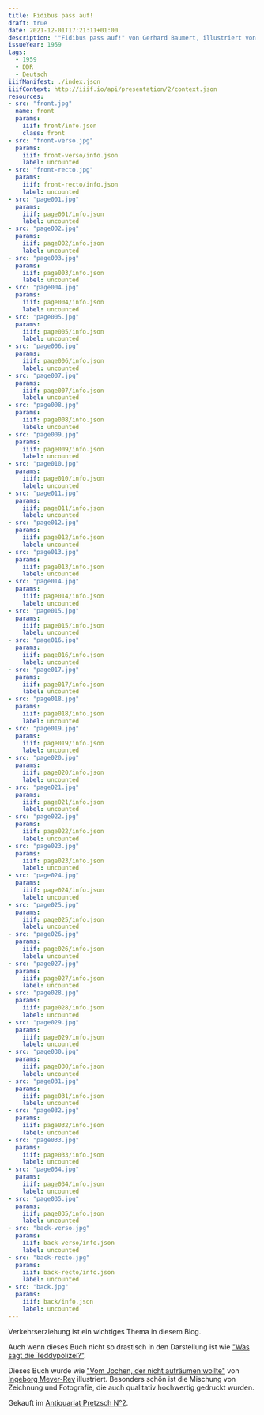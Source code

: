 ```yaml
---
title: Fidibus pass auf!
draft: true
date: 2021-12-01T17:21:11+01:00
description: '"Fidibus pass auf!" von Gerhard Baumert, illustriert von Ingeborg Meyer-Rey, Fotografien von Heinz Müller, erschienen 1959 im Kinderbuchverlag, Berlin. <a class="worldcat" href="http://www.worldcat.org/oclc/748329513">&nbsp;</a>'
issueYear: 1959
tags:
  - 1959
  - DDR
  - Deutsch
iiifManifest: ./index.json
iiifContext: http://iiif.io/api/presentation/2/context.json
resources:
- src: "front.jpg"
  name: front
  params:
    iiif: front/info.json
    class: front
- src: "front-verso.jpg"
  params:
    iiif: front-verso/info.json
    label: uncounted
- src: "front-recto.jpg"
  params:
    iiif: front-recto/info.json
    label: uncounted
- src: "page001.jpg"
  params:
    iiif: page001/info.json
    label: uncounted
- src: "page002.jpg"
  params:
    iiif: page002/info.json
    label: uncounted
- src: "page003.jpg"
  params:
    iiif: page003/info.json
    label: uncounted
- src: "page004.jpg"
  params:
    iiif: page004/info.json
    label: uncounted
- src: "page005.jpg"
  params:
    iiif: page005/info.json
    label: uncounted
- src: "page006.jpg"
  params:
    iiif: page006/info.json
    label: uncounted
- src: "page007.jpg"
  params:
    iiif: page007/info.json
    label: uncounted
- src: "page008.jpg"
  params:
    iiif: page008/info.json
    label: uncounted
- src: "page009.jpg"
  params:
    iiif: page009/info.json
    label: uncounted
- src: "page010.jpg"
  params:
    iiif: page010/info.json
    label: uncounted
- src: "page011.jpg"
  params:
    iiif: page011/info.json
    label: uncounted
- src: "page012.jpg"
  params:
    iiif: page012/info.json
    label: uncounted
- src: "page013.jpg"
  params:
    iiif: page013/info.json
    label: uncounted
- src: "page014.jpg"
  params:
    iiif: page014/info.json
    label: uncounted
- src: "page015.jpg"
  params:
    iiif: page015/info.json
    label: uncounted
- src: "page016.jpg"
  params:
    iiif: page016/info.json
    label: uncounted
- src: "page017.jpg"
  params:
    iiif: page017/info.json
    label: uncounted
- src: "page018.jpg"
  params:
    iiif: page018/info.json
    label: uncounted
- src: "page019.jpg"
  params:
    iiif: page019/info.json
    label: uncounted
- src: "page020.jpg"
  params:
    iiif: page020/info.json
    label: uncounted
- src: "page021.jpg"
  params:
    iiif: page021/info.json
    label: uncounted
- src: "page022.jpg"
  params:
    iiif: page022/info.json
    label: uncounted
- src: "page023.jpg"
  params:
    iiif: page023/info.json
    label: uncounted
- src: "page024.jpg"
  params:
    iiif: page024/info.json
    label: uncounted
- src: "page025.jpg"
  params:
    iiif: page025/info.json
    label: uncounted
- src: "page026.jpg"
  params:
    iiif: page026/info.json
    label: uncounted
- src: "page027.jpg"
  params:
    iiif: page027/info.json
    label: uncounted
- src: "page028.jpg"
  params:
    iiif: page028/info.json
    label: uncounted
- src: "page029.jpg"
  params:
    iiif: page029/info.json
    label: uncounted
- src: "page030.jpg"
  params:
    iiif: page030/info.json
    label: uncounted
- src: "page031.jpg"
  params:
    iiif: page031/info.json
    label: uncounted
- src: "page032.jpg"
  params:
    iiif: page032/info.json
    label: uncounted
- src: "page033.jpg"
  params:
    iiif: page033/info.json
    label: uncounted
- src: "page034.jpg"
  params:
    iiif: page034/info.json
    label: uncounted
- src: "page035.jpg"
  params:
    iiif: page035/info.json
    label: uncounted
- src: "back-verso.jpg"
  params:
    iiif: back-verso/info.json
    label: uncounted
- src: "back-recto.jpg"
  params:
    iiif: back-recto/info.json
    label: uncounted
- src: "back.jpg"
  params:
    iiif: back/info.json
    label: uncounted
---
```

Verkehrserziehung ist ein wichtiges Thema in diesem Blog.<!--more-->

Auch wenn dieses Buch nicht so drastisch in den Darstellung ist wie ["Was sagt die Teddypolizei?"](/post/was-sagt-die-teddypolizei).

Dieses Buch wurde wie ["Vom Jochen, der nicht aufräumen wollte"](/post/vom-jochen-der-nicht-aufraumen-wollte) von [Ingeborg Meyer-Rey](https://de.wikipedia.org/wiki/Ingeborg_Meyer-Rey) illustriert. Besonders schön ist die Mischung von Zeichnung und Fotografie, die auch qualitativ hochwertig gedruckt wurden.

<div class="source">Gekauft im <a href="https://antiquariat-pretzsch.de/">Antiquariat Pretzsch N°2</a>.</div>
